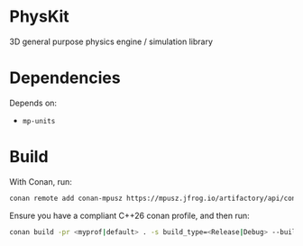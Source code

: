# PhysKit
3D general purpose physics engine / simulation library

# Dependencies
Depends on:
- `mp-units`

# Build
With Conan, run:  
```sh
conan remote add conan-mpusz https://mpusz.jfrog.io/artifactory/api/conan/conan-oss
```

Ensure you have a compliant C++26 conan profile, and then run:  
```sh
conan build -pr <myprof|default> . -s build_type=<Release|Debug> --build=missing -u
```